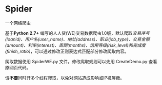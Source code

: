 # Spider
一个网络爬虫

基于**Python 2.7+** 编写的人人贷(WE)交易数据爬虫1.0版，默认爬取*交易序号(loanid)、用户名(user_name)、地址(address)、职业(job_type)、交易金额(amount)、利率(interest)、周期(months)、信用等级(risk_level)*和*完成度(finish_ratio)*，可以通过修改正则表达式匹配部分修改爬取内容。

爬取数据使用 SpiderWE.py 文件，修改爬取规则可以先用 CreateDemo.py 查看原网页代码。

请**不要**同时开多个线程爬取，以免对网站造成影响或IP被屏蔽。
